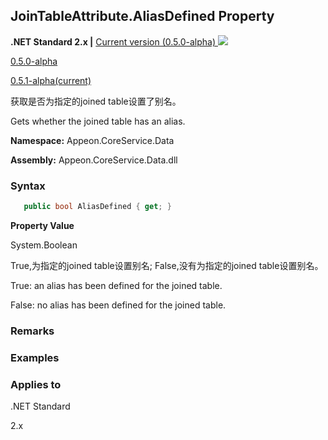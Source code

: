 ## **JoinTableAttribute.AliasDefined Property**

**.NET Standard 2.x |**  <a href="javascript:void(0)" class="dropdown">Current version (0.5.0-alpha) <img src="~/images/dropdown.png"/></a>

<div class="otherversions"  value="versdiv">

<a href="javascript:void(0)">0.5.0-alpha</a>

<a href="javascript:void(0)">0.5.1-alpha(current)</a>

</div>

获取是否为指定的joined table设置了别名。

Gets whether the joined table has an alias.

 **Namespace:** Appeon.CoreService.Data

 **Assembly:** Appeon.CoreService.Data.dll

### **Syntax**

```c#
   public bool AliasDefined { get; }
```

**Property Value**

System.Boolean

True,为指定的joined table设置别名; False,没有为指定的joined table设置别名。

True: an alias has been defined for the joined table.

False: no alias has been defined for the joined table.

### **Remarks**



### **Examples**



### **Applies to**

.NET Standard 

2.x